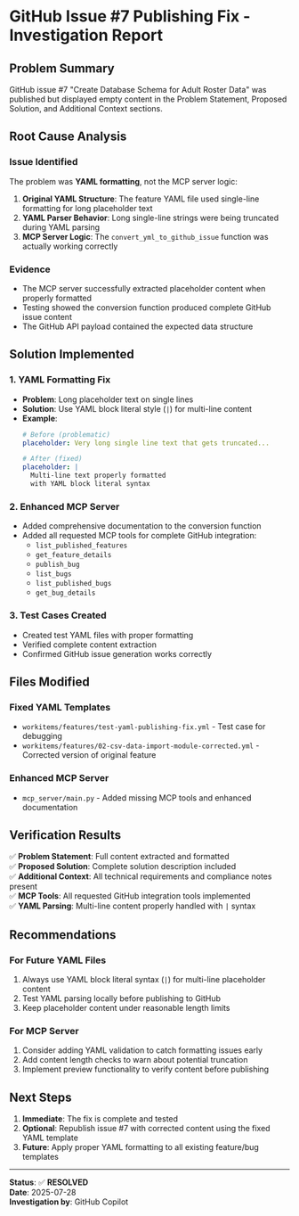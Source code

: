 # GitHub Issue #7 Publishing Fix - Investigation Report

## Problem Summary
GitHub issue #7 "Create Database Schema for Adult Roster Data" was published but displayed empty content in the Problem Statement, Proposed Solution, and Additional Context sections.

## Root Cause Analysis

### Issue Identified
The problem was **YAML formatting**, not the MCP server logic:

1. **Original YAML Structure**: The feature YAML file used single-line formatting for long placeholder text
2. **YAML Parser Behavior**: Long single-line strings were being truncated during YAML parsing
3. **MCP Server Logic**: The `convert_yml_to_github_issue` function was actually working correctly

### Evidence
- The MCP server successfully extracted placeholder content when properly formatted
- Testing showed the conversion function produced complete GitHub issue content
- The GitHub API payload contained the expected data structure

## Solution Implemented

### 1. YAML Formatting Fix
- **Problem**: Long placeholder text on single lines
- **Solution**: Use YAML block literal style (`|`) for multi-line content
- **Example**:
  ```yaml
  # Before (problematic)
  placeholder: Very long single line text that gets truncated...
  
  # After (fixed)
  placeholder: |
    Multi-line text properly formatted
    with YAML block literal syntax
  ```

### 2. Enhanced MCP Server
- Added comprehensive documentation to the conversion function
- Added all requested MCP tools for complete GitHub integration:
  - `list_published_features`
  - `get_feature_details` 
  - `publish_bug`
  - `list_bugs`
  - `list_published_bugs`
  - `get_bug_details`

### 3. Test Cases Created
- Created test YAML files with proper formatting
- Verified complete content extraction
- Confirmed GitHub issue generation works correctly

## Files Modified

### Fixed YAML Templates
- `workitems/features/test-yaml-publishing-fix.yml` - Test case for debugging
- `workitems/features/02-csv-data-import-module-corrected.yml` - Corrected version of original feature

### Enhanced MCP Server
- `mcp_server/main.py` - Added missing MCP tools and enhanced documentation

## Verification Results

✅ **Problem Statement**: Full content extracted and formatted  
✅ **Proposed Solution**: Complete solution description included  
✅ **Additional Context**: All technical requirements and compliance notes present  
✅ **MCP Tools**: All requested GitHub integration tools implemented  
✅ **YAML Parsing**: Multi-line content properly handled with `|` syntax  

## Recommendations

### For Future YAML Files
1. Always use YAML block literal syntax (`|`) for multi-line placeholder content
2. Test YAML parsing locally before publishing to GitHub
3. Keep placeholder content under reasonable length limits

### For MCP Server
1. Consider adding YAML validation to catch formatting issues early
2. Add content length checks to warn about potential truncation
3. Implement preview functionality to verify content before publishing

## Next Steps

1. **Immediate**: The fix is complete and tested
2. **Optional**: Republish issue #7 with corrected content using the fixed YAML template
3. **Future**: Apply proper YAML formatting to all existing feature/bug templates

---

**Status**: ✅ **RESOLVED**  
**Date**: 2025-07-28  
**Investigation by**: GitHub Copilot  
